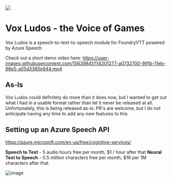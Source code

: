 ![](https://img.shields.io/badge/Foundry-v0.7.9-informational)
<!--- Downloads @ Latest Badge -->
<!--- replace <user>/<repo> with your username/repository -->
<!--- ![Latest Release Download Count](https://img.shields.io/github/downloads/<user>/<repo>/latest/module.zip) -->

<!--- Forge Bazaar Install % Badge -->
<!--- replace <your-module-name> with the `name` in your manifest -->
<!--- ![Forge Installs](https://img.shields.io/badge/dynamic/json?label=Forge%20Installs&query=package.installs&suffix=%25&url=https%3A%2F%2Fforge-vtt.com%2Fapi%2Fbazaar%2Fpackage%2F<your-module-name>&colorB=4aa94a) -->


# Vox Ludos - the Voice of Games

Vox Ludos is a speech-to-text-to-speech module for FoundryVTT powered by Azure Speech

Check out a short demo video here:
https://user-images.githubusercontent.com/15639841/114201277-a0732700-991b-11eb-98e5-a05d3365e944.mp4


## As-Is
Vox Ludos could definitely do more than it does now, but I wanted to get out what I had in a usable format rather than let it never be released at all. Unfortunately, this is being released as-is: PR's are welcome, but I do not anticipate having any time to add any new features to this.

## Setting up an Azure Speech API

https://azure.microsoft.com/en-us/free/cognitive-services/

**Speech to Text** - 5 audio hours free per month, $1 / hour after that
**Neural Text to Speech** - 0.5 million characters free per month, $16 per 1M characters after that

![image](https://user-images.githubusercontent.com/15639841/114200328-b7654980-991a-11eb-88c3-5388712c7a9a.png)
